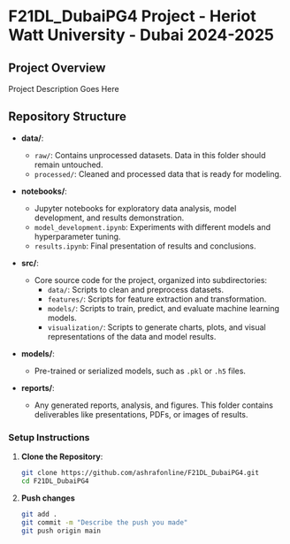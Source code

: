 # F21DL_DubaiPG4 Project - Heriot Watt University - Dubai 2024-2025

## Project Overview

Project Description Goes Here

## Repository Structure

- **data/**:
  - `raw/`: Contains unprocessed datasets. Data in this folder should remain untouched.
  - `processed/`: Cleaned and processed data that is ready for modeling.

- **notebooks/**:
  - Jupyter notebooks for exploratory data analysis, model development, and results demonstration.
  - `model_development.ipynb`: Experiments with different models and hyperparameter tuning.
  - `results.ipynb`: Final presentation of results and conclusions.

- **src/**:
  - Core source code for the project, organized into subdirectories:
    - `data/`: Scripts to clean and preprocess datasets.
    - `features/`: Scripts for feature extraction and transformation.
    - `models/`: Scripts to train, predict, and evaluate machine learning models.
    - `visualization/`: Scripts to generate charts, plots, and visual representations of the data and model results.

- **models/**:
  - Pre-trained or serialized models, such as `.pkl` or `.h5` files.

- **reports/**:
  - Any generated reports, analysis, and figures. This folder contains deliverables like presentations, PDFs, or images of results.

### Setup Instructions

1. **Clone the Repository**:
   ```bash
   git clone https://github.com/ashrafonline/F21DL_DubaiPG4.git
   cd F21DL_DubaiPG4
2. **Push changes**
   ```bash
   git add .
   git commit -m "Describe the push you made"
   git push origin main